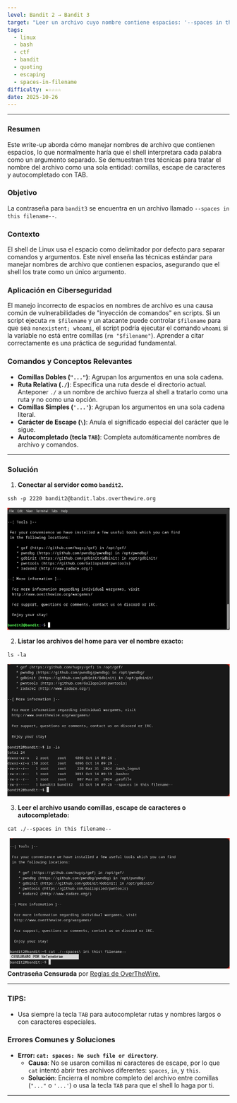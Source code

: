 ```yaml
---
level: Bandit 2 → Bandit 3
target: "Leer un archivo cuyo nombre contiene espacios: '--spaces in this filename--'."
tags:
  - linux
  - bash
  - ctf
  - bandit
  - quoting
  - escaping
  - spaces-in-filename
difficulty: ★☆☆☆☆
date: 2025-10-26
---
```

---
### Resumen
Este write-up aborda cómo manejar nombres de archivo que contienen espacios, lo que normalmente haría que el shell interpretara cada palabra como un argumento separado. Se demuestran tres técnicas para tratar el nombre del archivo como una sola entidad: comillas, escape de caracteres y autocompletado con TAB.

### Objetivo
La contraseña para `bandit3` se encuentra en un archivo llamado `--spaces in this filename--`.

### Contexto
El shell de Linux usa el espacio como delimitador por defecto para separar comandos y argumentos. Este nivel enseña las técnicas estándar para manejar nombres de archivo que contienen espacios, asegurando que el shell los trate como un único argumento.

### Aplicación en Ciberseguridad
El manejo incorrecto de espacios en nombres de archivo es una causa común de vulnerabilidades de "inyección de comandos" en scripts. Si un script ejecuta `rm $filename` y un atacante puede controlar `$filename` para que sea `nonexistent; whoami`, el script podría ejecutar el comando `whoami` si la variable no está entre comillas (`rm "$filename"`). Aprender a citar correctamente es una práctica de seguridad fundamental.

### Comandos y Conceptos Relevantes
* **Comillas Dobles (`"..."`)**: Agrupan los argumentos en una sola cadena.
* **Ruta Relativa (`./`)**: Especifica una ruta desde el directorio actual. Anteponer `./` a un nombre de archivo fuerza al shell a tratarlo como una ruta y no como una opción.
* **Comillas Simples (`'...'`)**: Agrupan los argumentos en una sola cadena literal.
* **Carácter de Escape (`\`)**: Anula el significado especial del carácter que le sigue.
* **Autocompletado (tecla `TAB`)**: Completa automáticamente nombres de archivo y comandos.

---
### Solución

1.  **Conectar al servidor como `bandit2`.**
```
ssh -p 2220 bandit2@bandit.labs.overthewire.org
```
![OverTheWire.bandit](_assets/OverTheWire.bandit11.png)

2.  **Listar los archivos del home para ver el nombre exacto:**
```
ls -la
```
![OverTheWire.bandit](_assets/OverTheWire.bandit5.png)

3.  **Leer el archivo usando comillas, escape de caracteres o autocompletado:**
```
cat ./--spaces in this filename--
```
![OverTheWire.bandit](_assets/OverTheWire.bandit12.png)
	**Contraseña Censurada** por [Reglas de OverTheWire.](https://overthewire.org/rules/)

---

### TIPS:
- Usa siempre la tecla `TAB` para autocompletar rutas y nombres largos o con caracteres especiales.

### Errores Comunes y Soluciones

*   **Error: `cat: spaces: No such file or directory`**.
    *   **Causa**: No se usaron comillas ni caracteres de escape, por lo que `cat` intentó abrir tres archivos diferentes: `spaces`, `in`, y `this`.
    *   **Solución**: Encierra el nombre completo del archivo entre comillas (`"..."` o `'...'`) o usa la tecla `TAB` para que el shell lo haga por ti.

---
